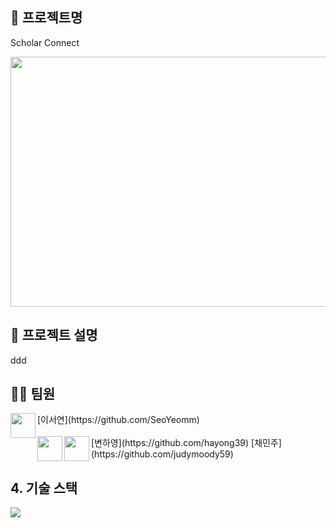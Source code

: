 ## 📍 프로젝트명
Scholar Connect

<img src="https://github.com/judymoody59/Musccat_Example/assets/108432112/480842ee-9f8f-47ea-9ae1-8db35515fe14" width="600" height="400" />



## 🔎 프로젝트 설명
ddd
## 👩‍💻 팀원
<img align="left" width="40" height="40" src="https://avatars.githubusercontent.com/u/67866773?v=4">
[이서연](https://github.com/SeoYeomm)
<br>
<br>
<img align="left" width="40" height="40" src="https://avatars.githubusercontent.com/u/67866773?v=4">
[변하영](https://github.com/hayong39)

<img align="left" width="40" height="40" src="https://avatars.githubusercontent.com/u/67866773?v=4">
[채민주](https://github.com/judymoody59)

## 4. 기술 스택
<img src="https://img.shields.io/badge/Python-3776AB?style=for-the-badge&logo=Python&logoColor=white">


